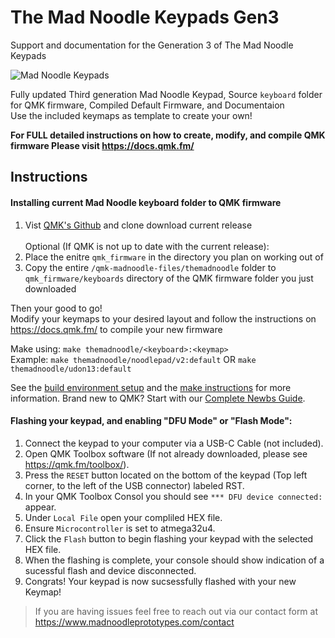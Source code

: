 # The Mad Noodle Keypads Gen3
 Support and documentation for the Generation 3 of The Mad Noodle Keypads
 
![Mad Noodle Keypads](https://static.wixstatic.com/media/59d0ff_da03b7404ab9489395109a39dca177d5~mv2.png)


 Fully updated Third generation Mad Noodle Keypad, Source `keyboard` folder for QMK firmware, Compiled Default Firmware, and Documentaion  
 Use the included keymaps as template to create your own! 


**For FULL detailed instructions on how to create, modify, and compile QMK firmware Please visit https://docs.qmk.fm/**


## Instructions


#### Installing current Mad Noodle keyboard folder to QMK firmware



1. Vist [QMK's Github](https://github.com/qmk/qmk_firmware) and clone download current release
<br><br>Optional (If QMK is not up to date with the current release):
2. Place the enitre `qmk_firmware` in the directory you plan on working out of
3. Copy the entire `/qmk-madnoodle-files/themadnoodle` folder to `qmk_firmware/keyboards` directory of the QMK firmware folder you just downloaded

Then your good to go! <br>
Modify your keymaps to your desired layout and follow the instructions on https://docs.qmk.fm/ to compile your new firmware

Make using: `make themadnoodle/<keyboard>:<keymap>` <br>
Example: `make themadnoodle/noodlepad/v2:default` OR `make themadnoodle/udon13:default`
 
 See the [build environment setup](https://docs.qmk.fm/#/getting_started_build_tools) and the [make instructions](https://docs.qmk.fm/#/getting_started_make_guide) for more information. 
Brand new to QMK? Start with our [Complete Newbs Guide](https://docs.qmk.fm/#/newbs). <br>

#### Flashing your keypad, and enabling "DFU Mode" or "Flash Mode":

1. Connect the keypad to your computer via a USB-C Cable (not included).
2. Open QMK Toolbox software (If not already downloaded, please see https://qmk.fm/toolbox/).
3. Press the `RESET` button located on the bottom of the keypad (Top left corner, to the left of the USB connector) labeled RST.
4. In your QMK Toolbox Consol you should see `*** DFU device connected:` appear.
5. Under `Local File` open your compliled HEX file.
6. Ensure `Microcontroller` is set to atmega32u4.
7. Click the `Flash` button to begin flashing your keypad with the selected HEX file.
8. When the flashing is complete, your console should show indication of a sucessful flash and device disconnected.
9. Congrats! Your keypad is now sucsessfully flashed with your new Keymap! 

>If you are having issues feel free to reach out via our contact form at https://www.madnoodleprototypes.com/contact
